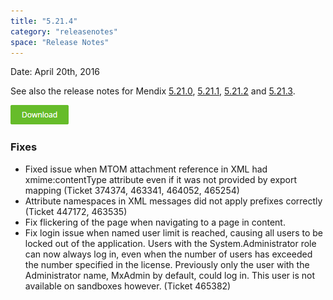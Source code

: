 ```yaml
---
title: "5.21.4"
category: "releasenotes"
space: "Release Notes"
---
```



Date: April 20th, 2016

See also the release notes for Mendix [5.21.0](https://world.mendix.com/display/ReleaseNotes/5.21.0), [5.21.1](https://world.mendix.com/display/ReleaseNotes/5.21.1), [5.21.2](https://world.mendix.com/display/ReleaseNotes/5.21.2) and [5.21.3](https://world.mendix.com/display/ReleaseNotes/5.21.3).

[![](attachments/12879889/13402533.png)](https://appstore.home.mendix.com/link/modeler/5.21.4)

### Fixes

*   Fixed issue when MTOM attachment reference in XML had xmime:contentType attribute even if it was not provided by export mapping (Ticket 374374, 463341, 464052, 465254)
*   Attribute namespaces in XML messages did not apply prefixes correctly (Ticket 447172, 463535)
*   Fix flickering of the page when navigating to a page in content.
*   Fix login issue when named user limit is reached, causing all users to be locked out of the application. Users with the System.Administrator role can now always log in, even when the number of users has exceeded the number specified in the license. Previously only the user with the Administrator name, MxAdmin by default, could log in. This user is not available on sandboxes however. (Ticket 465382)